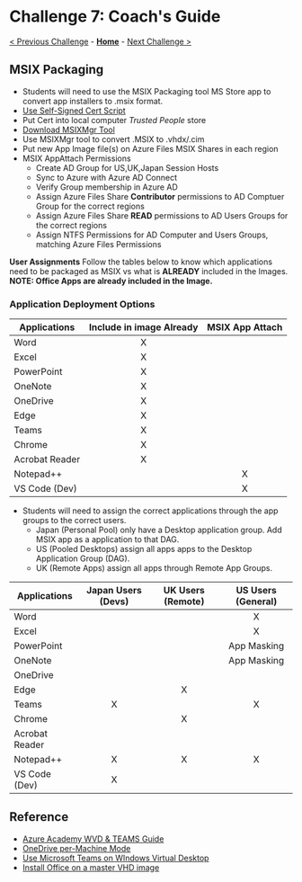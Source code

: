 # Challenge 7: Coach's Guide

[< Previous Challenge](./06-Implement-Manage-FsLogix.md) - **[Home](./README.md)** - [Next Challenge >](./08-Plan-Implement-BCDR.md)

## MSIX Packaging

- Students will need to use the MSIX Packaging tool MS Store app to convert app installers to .msix format. 
- [Use Self-Signed Cert Script](https://raw.githubusercontent.com/DeanCefola/PowerShell-Scripts/master/Certificate_Self%20Signed.ps1)
- Put Cert into local computer *Trusted People* store
- [Download MSIXMgr Tool](https://aka.ms/msixmgr)
- Use MSIXMgr tool to convert .MSIX to .vhdx/.cim
- Put new App Image file(s) on Azure Files MSIX Shares in each region
- MSIX AppAttach Permissions
    - Create AD Group for US,UK,Japan Session Hosts
    - Sync to Azure with Azure AD Connect
    - Verify Group membership in Azure AD 
    - Assign Azure Files Share **Contributor** permissions to AD Comptuer Group for the correct regions
    - Assign Azure Files Share **READ** permissions to AD Users Groups for the correct regions
    - Assign NTFS Permissions for AD Computer and Users Groups, matching Azure Files Permissions

**User Assignments**
Follow the tables below to know which applications need to be packaged as MSIX vs what is **ALREADY** included in the Images.  
**NOTE: Office Apps are already included in the Image.**

### Application Deployment Options

Applications| Include in image Already | MSIX App Attach |
------------|:------------------------:|:---------------:|
Word        | X                        |                 |
Excel       | X                        |                 |
PowerPoint  | X                        |                 |
OneNote     | X                        |                 |
OneDrive    | X                        |                 |
Edge        | X                        |                 |
Teams       | X                        |                 |
Chrome      | X                        |                 |
Acrobat Reader| X                      |                 |
Notepad++   |                          | X               |
VS Code (Dev) |                        | X               |  

- Students will need to assign the correct applications through the app groups to the correct users.
    * Japan (Personal Pool) only have a Desktop application group.  Add MSIX app as a application to that DAG.
    * US (Pooled Desktops) assign all apps  apps to the Desktop Application Group (DAG).
    * UK (Remote Apps) assign all apps through Remote App Groups.

Applications    | Japan Users (Devs)  |   UK Users (Remote)   |   US Users (General)  |
----------------|:-------------------:|:---------------------:|:---------------------:|
Word            |                     |                       | X                     |  
Excel           |                     |                       | X                     |
PowerPoint      |                     |                       | App Masking           |
OneNote         |                     |                       | App Masking           |
OneDrive        |                     |                       |                       |
Edge            |                     | X                     |                       |
Teams           | X                   |                       | X                     |
Chrome          |                     | X                     |                       |
Acrobat Reader  |                     |                       |                       |
Notepad++       | X                   | X                     | X                     |
VS Code (Dev)   | X                   |                       |                       |

## Reference

- [Azure Academy WVD & TEAMS Guide](https://www.youtube.com/watch?v=RfbolIgPcBY)
- [OneDrive per-Machine Mode](https://docs.microsoft.com/en-us/azure/virtual-desktop/install-office-on-wvd-master-image#install-onedrive-in-per-machine-mode)
- [Use Microsoft Teams on WIndows Virtual Desktop](https://docs.microsoft.com/en-us/azure/virtual-desktop/teams-on-wvd)
- [Install Office on a master VHD image](https://docs.microsoft.com/en-us/azure/virtual-desktop/install-office-on-wvd-master-image)